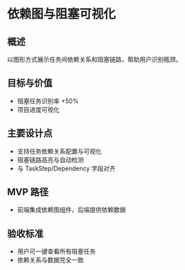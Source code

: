 # 依赖图与阻塞可视化

## 概述

以图形方式展示任务间依赖关系和阻塞链路，帮助用户识别瓶颈。

## 目标与价值

- 阻塞任务识别率 +50%
- 项目进度可视化

## 主要设计点

- 支持任务依赖关系配置与可视化
- 阻塞链路高亮与自动检测
- 与 TaskStep/Dependency 字段对齐

## MVP 路径

- 前端集成依赖图组件，后端提供依赖数据

## 验收标准

- 用户可一键查看所有阻塞任务
- 依赖关系与数据完全一致
